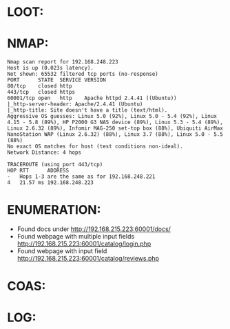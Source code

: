 # LOOT:
# NMAP:
```
Nmap scan report for 192.168.248.223
Host is up (0.023s latency).
Not shown: 65532 filtered tcp ports (no-response)
PORT      STATE  SERVICE VERSION
80/tcp    closed http
443/tcp   closed https
60001/tcp open   http    Apache httpd 2.4.41 ((Ubuntu))
|_http-server-header: Apache/2.4.41 (Ubuntu)
|_http-title: Site doesn't have a title (text/html).
Aggressive OS guesses: Linux 5.0 (92%), Linux 5.0 - 5.4 (92%), Linux 4.15 - 5.8 (89%), HP P2000 G3 NAS device (89%), Linux 5.3 - 5.4 (89%), Linux 2.6.32 (89%), Infomir MAG-250 set-top box (88%), Ubiquiti AirMax NanoStation WAP (Linux 2.6.32) (88%), Linux 3.7 (88%), Linux 5.0 - 5.5 (88%)
No exact OS matches for host (test conditions non-ideal).
Network Distance: 4 hops

TRACEROUTE (using port 443/tcp)
HOP RTT      ADDRESS
-   Hops 1-3 are the same as for 192.168.248.221
4   21.57 ms 192.168.248.223
```
# ENUMERATION:
- Found docs under http://192.168.215.223:60001/docs/
- Found webpage with multiple input fields http://192.168.215.223:60001/catalog/login.php
- Found webpage with input field http://192.168.215.223:60001/catalog/reviews.php
# COAS:
# LOG: